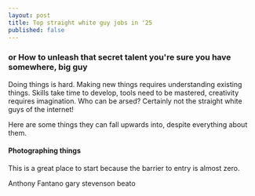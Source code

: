 ```yaml
---
layout: post
title: Top straight white guy jobs in '25
published: false
---
```


### or How to unleash that secret talent you're sure you have somewhere, big guy

Doing things is hard. Making new things requires understanding existing things. Skills take time to develop, tools need to be mastered, creativity requires imagination. Who can be arsed? Certainly not the straight white guys of the internet!

Here are some things they can fall upwards into, despite everything about them.

#### Photographing things

This is a great place to start because the barrier to entry is almost zero. 

Anthony Fantano
gary stevenson
beato
